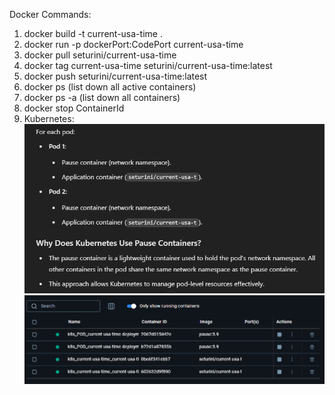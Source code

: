 Docker Commands:
1. docker build -t current-usa-time .
2. docker run -p dockerPort:CodePort current-usa-time
3. docker pull seturini/current-usa-time
4. docker tag current-usa-time seturini/current-usa-time:latest
5. docker push seturini/current-usa-time:latest
6. docker ps (list down all active containers)
7. docker ps -a (list down all containers)
8. docker stop ContainerId
9. Kubernetes:
   ![img.png](img.png)
   ![img_1.png](img_1.png)

